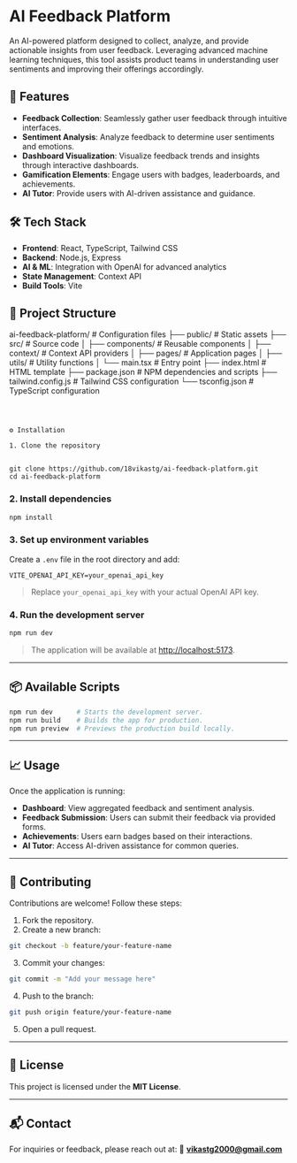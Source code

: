 
# AI Feedback Platform

An AI-powered platform designed to collect, analyze, and provide actionable insights from user feedback. Leveraging advanced machine learning techniques, this tool assists product teams in understanding user sentiments and improving their offerings accordingly.



## 🚀 Features

- **Feedback Collection**: Seamlessly gather user feedback through intuitive interfaces.
- **Sentiment Analysis**: Analyze feedback to determine user sentiments and emotions.
- **Dashboard Visualization**: Visualize feedback trends and insights through interactive dashboards.
- **Gamification Elements**: Engage users with badges, leaderboards, and achievements.
- **AI Tutor**: Provide users with AI-driven assistance and guidance.



## 🛠️ Tech Stack

- **Frontend**: React, TypeScript, Tailwind CSS
- **Backend**: Node.js, Express
- **AI & ML**: Integration with OpenAI for advanced analytics
- **State Management**: Context API
- **Build Tools**: Vite



## 📂 Project Structure



ai-feedback-platform/
                             # Configuration files
├── public/                  # Static assets
├── src/                     # Source code
│   ├── components/          # Reusable components
│   ├── context/             # Context API providers
│   ├── pages/               # Application pages
│   ├── utils/               # Utility functions
│   └── main.tsx             # Entry point
├── index.html               # HTML template
├── package.json             # NPM dependencies and scripts
├── tailwind.config.js       # Tailwind CSS configuration
└── tsconfig.json            # TypeScript configuration

````



⚙️ Installation

1. Clone the repository


git clone https://github.com/18vikastg/ai-feedback-platform.git
cd ai-feedback-platform
````

### 2. Install dependencies

```bash
npm install
```

### 3. Set up environment variables

Create a `.env` file in the root directory and add:

```env
VITE_OPENAI_API_KEY=your_openai_api_key
```

> Replace `your_openai_api_key` with your actual OpenAI API key.

### 4. Run the development server

```bash
npm run dev
```

> The application will be available at [http://localhost:5173](http://localhost:5173).

---

## 📦 Available Scripts

```bash
npm run dev      # Starts the development server.
npm run build    # Builds the app for production.
npm run preview  # Previews the production build locally.
```

---

## 📈 Usage

Once the application is running:

* **Dashboard**: View aggregated feedback and sentiment analysis.
* **Feedback Submission**: Users can submit their feedback via provided forms.
* **Achievements**: Users earn badges based on their interactions.
* **AI Tutor**: Access AI-driven assistance for common queries.

---

## 🤝 Contributing

Contributions are welcome! Follow these steps:

1. Fork the repository.
2. Create a new branch:

```bash
git checkout -b feature/your-feature-name
```

3. Commit your changes:

```bash
git commit -m "Add your message here"
```

4. Push to the branch:

```bash
git push origin feature/your-feature-name
```

5. Open a pull request.

---

## 📄 License

This project is licensed under the **MIT License**.

---

## 📬 Contact

For inquiries or feedback, please reach out at:
📧 **[vikastg2000@gmail.com](mailto:vikastg2000@gmail.com)**


